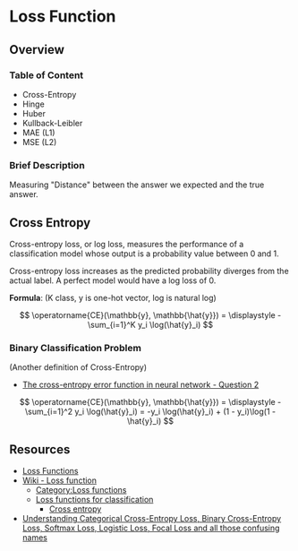# Loss Function

## Overview

### Table of Content

* Cross-Entropy
* Hinge
* Huber
* Kullback-Leibler
* MAE (L1)
* MSE (L2)

### Brief Description

Measuring "Distance" between the answer we expected and the true answer.

## Cross Entropy

Cross-entropy loss, or log loss, measures the performance of a classification model whose output is a probability value between 0 and 1.

Cross-entropy loss increases as the predicted probability diverges from the actual label. A perfect model would have a log loss of 0.

**Formula**: (K class, y is one-hot vector, log is natural log)

$$
\operatorname{CE}(\mathbb{y}, \mathbb{\hat{y}}) = \displaystyle -\sum_{i=1}^K y_i \log(\hat{y}_i)
$$

### Binary Classification Problem

(Another definition of Cross-Entropy)

* [The cross-entropy error function in neural network - Question 2](https://datascience.stackexchange.com/questions/9302/the-cross-entropy-error-function-in-neural-networks)

$$
\operatorname{CE}(\mathbb{y}, \mathbb{\hat{y}}) = \displaystyle -\sum_{i=1}^2 y_i \log(\hat{y}_i) = -y_i \log(\hat{y}_i) + (1 - y_i)\log(1 - \hat{y}_i)
$$

## Resources

* [Loss Functions](https://ml-cheatsheet.readthedocs.io/en/latest/loss_functions.html)
* [Wiki - Loss function](https://en.wikipedia.org/wiki/Loss_function)
    * [Category:Loss functions](https://en.wikipedia.org/wiki/Category:Loss_functions)
    * [Loss functions for classification](https://en.wikipedia.org/wiki/Loss_functions_for_classification)
        * [Cross entropy](https://en.wikipedia.org/wiki/Cross_entropy)
* [Understanding Categorical Cross-Entropy Loss, Binary Cross-Entropy Loss, Softmax Loss, Logistic Loss, Focal Loss and all those confusing names](https://gombru.github.io/2018/05/23/cross_entropy_loss/)
